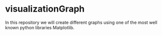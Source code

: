 # visualizationGraph

In this repository we will create different graphs using one of the most well known python libraries Matplotlib.
